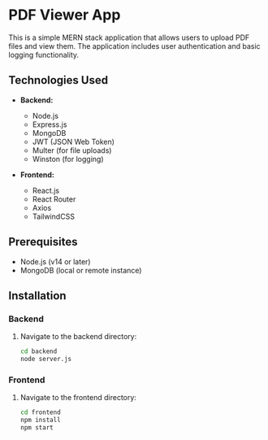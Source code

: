 # PDF Viewer App

This is a simple MERN stack application that allows users to upload PDF files and view them. The application includes user authentication and basic logging functionality.

## Technologies Used

- **Backend:**
  - Node.js
  - Express.js
  - MongoDB
  - JWT (JSON Web Token)
  - Multer (for file uploads)
  - Winston (for logging)
  
- **Frontend:**
  - React.js
  - React Router
  - Axios
  - TailwindCSS

## Prerequisites

- Node.js (v14 or later)
- MongoDB (local or remote instance)

## Installation

### Backend

1. Navigate to the backend directory:
   ```bash
   cd backend
   node server.js

### Frontend

1. Navigate to the frontend directory:
   ```bash
   cd frontend
   npm install
   npm start
